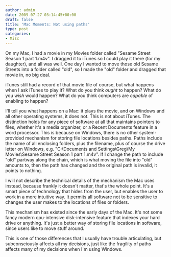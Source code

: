 ```yaml
---
author: admin
date: 2009-07-27 03:14:45+00:00
draft: false
title: 'Mac Moments: Not using paths'
type: post
categories:
- Misc
---
```


On my Mac, I had a movie in my Movies folder called "Sesame Street Season 1 part 1.m4v". I dragged it to iTunes so I could play it there (for my daughter), and all was well. One day I wanted to move those old Sesame Streets into a folder called "old", so I made the "old" folder and dragged that movie in, no big deal.

iTunes still had a record of that movie file of course, but what happens when I ask iTunes to play it? What do you think _ought_ to happen? What do you _wish_ would happen? What do you think computers are _capable_ of enabling to happen?

I'll tell you what happens on a Mac: it plays the movie, and on Windows and all other operating systems, it does not. This is not about iTunes. The distinction holds for any piece of software at all that maintains pointers to files, whether it's a media organizer, or a Recent Documents feature in a word processor. This is because on Windows, there is no other system-provided mechanism for storing file locations besides paths. Paths include the name of all enclosing folders, plus the filename, plus of course the drive letter on Windows, e.g. "C:\Documents and Settings\Greg\My Movies\Sesame Street Season 1 part 1.m4v". If I change the path to include "old" partway along the chain, which is what moving the file into "old" amounts to, then the path has changed and the original path is invalid, it points to nothing.

I will not describe the technical details of the mechanism the Mac uses instead, because frankly it doesn't matter, that's the whole point. It's a smart piece of technology that hides from the user, but enables the user to work in a more intuitive way. It permits all software not to be sensitive to changes the user makes to the locations of files or folders.

This mechanism has existed since the early days of the Mac. It's not some fancy modern cpu-intensive disk-intensive feature that indexes your hard drive or anything. It's just a better way of storing file locations in software, since users like to move stuff around.

This is one of those differences that I usually have trouble articulating, but subconsciously affects all my decisions, just like the fragility of paths affects many of my decisions when I'm using Windows.
